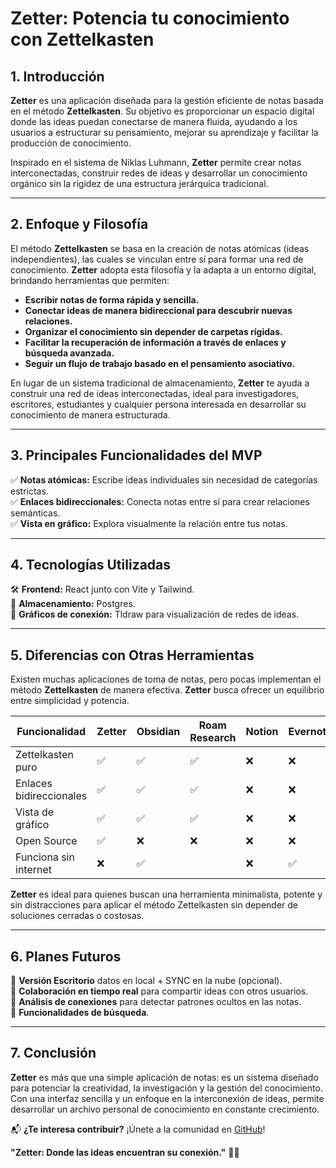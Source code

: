 # **Zetter: Potencia tu conocimiento con Zettelkasten**  

## 1. **Introducción**  

**Zetter** es una aplicación diseñada para la gestión eficiente de notas basada en el método **Zettelkasten**. Su objetivo es proporcionar un espacio digital donde las ideas puedan conectarse de manera fluida, ayudando a los usuarios a estructurar su pensamiento, mejorar su aprendizaje y facilitar la producción de conocimiento.  

Inspirado en el sistema de Niklas Luhmann, **Zetter** permite crear notas interconectadas, construir redes de ideas y desarrollar un conocimiento orgánico sin la rigidez de una estructura jerárquica tradicional.  

---

## 2. **Enfoque y Filosofía**  

El método **Zettelkasten** se basa en la creación de notas atómicas (ideas independientes), las cuales se vinculan entre sí para formar una red de conocimiento. **Zetter** adopta esta filosofía y la adapta a un entorno digital, brindando herramientas que permiten:  

- **Escribir notas de forma rápida y sencilla.**  
- **Conectar ideas de manera bidireccional para descubrir nuevas relaciones.**  
- **Organizar el conocimiento sin depender de carpetas rígidas.**  
- **Facilitar la recuperación de información a través de enlaces y búsqueda avanzada.**  
- **Seguir un flujo de trabajo basado en el pensamiento asociativo.**  

En lugar de un sistema tradicional de almacenamiento, **Zetter** te ayuda a construir una red de ideas interconectadas, ideal para investigadores, escritores, estudiantes y cualquier persona interesada en desarrollar su conocimiento de manera estructurada.  

---

## 3. **Principales Funcionalidades del MVP**  

✅ **Notas atómicas:** Escribe ideas individuales sin necesidad de categorías estrictas.  
✅ **Enlaces bidireccionales:** Conecta notas entre sí para crear relaciones semánticas.  
✅ **Vista en gráfico:** Explora visualmente la relación entre tus notas.  

---

## 4. **Tecnologías Utilizadas**  

🛠 **Frontend:** React junto con Vite y Tailwind.  
📂 **Almacenamiento:** Postgres.   
🔗 **Gráficos de conexión:** Tldraw para visualización de redes de ideas.  

---

## 5. **Diferencias con Otras Herramientas**  

Existen muchas aplicaciones de toma de notas, pero pocas implementan el método **Zettelkasten** de manera efectiva. **Zetter** busca ofrecer un equilibrio entre simplicidad y potencia.  

| Funcionalidad       | Zetter  | Obsidian | Roam Research | Notion  | Evernote |  
|---------------------|---------|----------|---------------|---------|----------|  
| Zettelkasten puro  | ✅       | ✅        | ✅            | ❌      | ❌        |  
| Enlaces bidireccionales | ✅  | ✅        | ✅            | ❌      | ❌        |  
| Vista de gráfico   | ✅       | ✅        | ✅            | ❌      | ❌        |  
| Open Source       | ✅       | ❌        | ❌            | ❌      | ❌        |  
| Funciona sin internet | ❌   | ✅       |             | ❌      | ✅        |  

**Zetter** es ideal para quienes buscan una herramienta minimalista, potente y sin distracciones para aplicar el método Zettelkasten sin depender de soluciones cerradas o costosas.  

---

## 6. **Planes Futuros**  

🚀 **Versión Escritorio** datos en local + SYNC en la nube (opcional).  
🚀 **Colaboración en tiempo real** para compartir ideas con otros usuarios.  
🚀 **Análisis de conexiones** para detectar patrones ocultos en las notas.  
🚀 **Funcionalidades de búsqueda**.  

---

## 7. **Conclusión**  

**Zetter** es más que una simple aplicación de notas: es un sistema diseñado para potenciar la creatividad, la investigación y la gestión del conocimiento. Con una interfaz sencilla y un enfoque en la interconexión de ideas, permite desarrollar un archivo personal de conocimiento en constante crecimiento.  

📬 **¿Te interesa contribuir?** ¡Únete a la comunidad en [GitHub](https://github.com/antoniocalvopi/zetter/issues)!  

**"Zetter: Donde las ideas encuentran su conexión."** 🧠✨